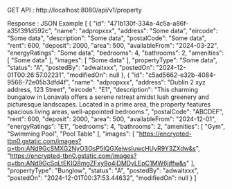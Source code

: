 GET API : http://localhost:8080/api/v1/property

Response : JSON Example
[
{
"id": "471b130f-334a-4c5a-a86f-a35f391d592c",
"name": "adpropxxx",
"address": "Some data",
"eircode": "Some data",
"description": "Some data",
"postalCode": "Some data",
"rent": 600,
"deposit": 2000,
"area": 500,
"availableFrom": "2024-03-22",
"energyRatings": "Some data",
"bedrooms": 4,
"bathrooms": 2,
"amenities": [
"Some data"
],
"images": [
"Some data"
],
"propertyType": "Some data",
"status": "A",
"postedBy": "adwaitxxx",
"postedOn": "2024-12-01T00:26:57.02231",
"modifiedOn": null
},
{
"id": "c5ad5662-e32b-4084-9566-72e05b3dfd4f",
"name": "adpropxxx",
"address": "Dublin 2 xyz address, 123 Street",
"eircode": "E1",
"description": "This charming bungalow in Lonavala offers a serene retreat amidst lush greenery and picturesque landscapes. Located in a prime area, the property features spacious living areas, well-appointed bedrooms.",
"postalCode": "ABCDEF",
"rent": 600,
"deposit": 2000,
"area": 500,
"availableFrom": "2024-12-01",
"energyRatings": "E1",
"bedrooms": 4,
"bathrooms": 2,
"amenities": [
"Gym",
"Swimming Pool",
"Pool Table"
],
"images": [
"https://encrypted-tbn0.gstatic.com/images?q=tbn:ANd9GcSMXG2NyO3OsP5IQGXeiwsIuwcHUyR9Y3ZXdw&s",
"https://encrypted-tbn0.gstatic.com/images?q=tbn:ANd9GcSqLtEKIQ8mgZFxy9o4jDMDyLEpC1MW6jjffw&s"
],
"propertyType": "Bunglow",
"status": "A",
"postedBy": "adwaitxxx",
"postedOn": "2024-12-01T00:37:53.44632",
"modifiedOn": null
}
]